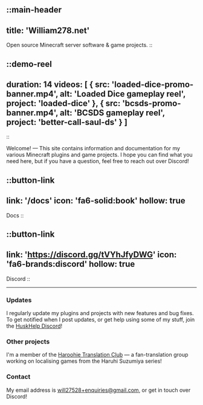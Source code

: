::main-header
---
title: 'William278.net'
---
Open source Minecraft server software & game projects.
::

::demo-reel
---
duration: 14
videos: [
    {
        src: 'loaded-dice-promo-banner.mp4', 
        alt: 'Loaded Dice gameplay reel', 
        project: 'loaded-dice'
    },
    {
        src: 'bcsds-promo-banner.mp4',
        alt: 'BCSDS gameplay reel',
        project: 'better-call-saul-ds'
    }
]
---
::

Welcome! &mdash; This site contains information and documentation for my various Minecraft plugins and game projects. I hope you can find what you need here, but if you have a question, feel free to reach out over Discord!

::button-link
---
link: '/docs'
icon: 'fa6-solid:book'
hollow: true
---
Docs
::

::button-link
---
link: 'https://discord.gg/tVYhJfyDWG'
icon: 'fa6-brands:discord'
hollow: true
---
Discord
::

---

### Updates
I regularly update my plugins and projects with new features and bug fixes. To get notified when I post updates, or get help using some of my stuff, join the [HuskHelp Discord](https://discord.gg/tVYhJfyDWG)!

### Other projects
I'm a member of the [Haroohie Translation Club](https://haroohie.club/) &mdash; a fan-translation group working on localising games from the Haruhi Suzumiya series!

### Contact
My email address is [will27528+enquiries@gmail.com](mailto:will27528+enquiries@gmail.com), or get in touch over Discord!